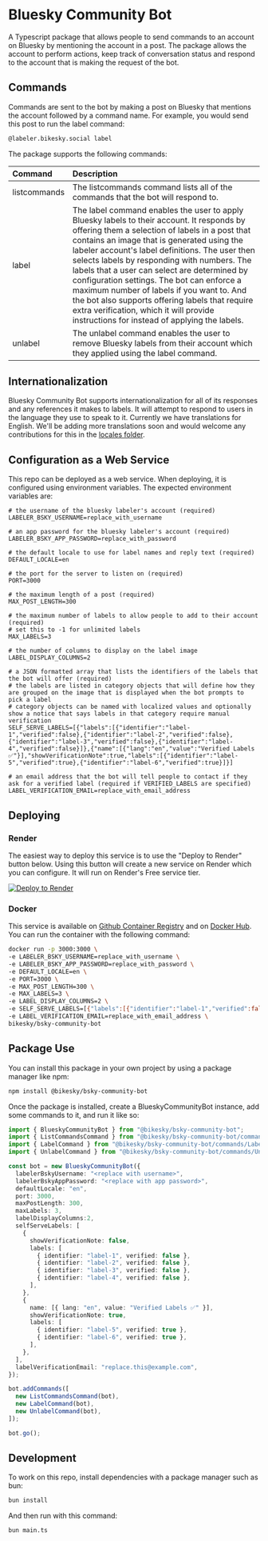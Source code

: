 # Bluesky Community Bot

A Typescript package that allows people to send commands to an account on Bluesky by mentioning the account in a post. The package allows the account to perform actions, keep track of conversation status and respond to the account that is making the request of the bot.

## Commands

Commands are sent to the bot by making a post on Bluesky that mentions the account followed by a command name. For example, you would send this post to run the label command:

```bash
@labeler.bikesky.social label
```

The package supports the following commands:

|Command|Description|
|:---|:---|
|listcommands|The listcommands command lists all of the commands that the bot will respond to.|
|label|The label command enables the user to apply Bluesky labels to their account. It responds by offering them a selection of labels in a post that contains an image that is generated using the labeler account's label definitions. The user then selects labels by responding with numbers. The labels that a user can select are determined by configuration settings. The bot can enforce a maximum number of labels if you want to. And the bot also supports offering labels that require extra verification, which it will provide instructions for instead of applying the labels.|
|unlabel|The unlabel command enables the user to remove Bluesky labels from their account which they applied using the label command.|

## Internationalization

Bluesky Community Bot supports internationalization for all of its responses and any references it makes to labels. It will attempt to respond to users in the language they use to speak to it. Currently we have translations for English. We'll be adding more translations soon and would welcome any contributions for this in the [locales folder](https://github.com/bikesky-social/bsky-community-bot/tree/main/locales).

## Configuration as a Web Service

This repo can be deployed as a web service. When deploying, it is configured using environment variables. The expected environment variables are:

```env
# the username of the bluesky labeler's account (required)
LABELER_BSKY_USERNAME=replace_with_username

# an app password for the bluesky labeler's account (required)
LABELER_BSKY_APP_PASSWORD=replace_with_password

# the default locale to use for label names and reply text (required)
DEFAULT_LOCALE=en

# the port for the server to listen on (required)
PORT=3000

# the maximum length of a post (required)
MAX_POST_LENGTH=300

# the maximum number of labels to allow people to add to their account (required)
# set this to -1 for unlimited labels
MAX_LABELS=3

# the number of columns to display on the label image
LABEL_DISPLAY_COLUMNS=2

# a JSON formatted array that lists the identifiers of the labels that the bot will offer (required)
# the labels are listed in category objects that will define how they are grouped on the image that is displayed when the bot prompts to pick a label
# category objects can be named with localized values and optionally show a notice that says labels in that category require manual verification
SELF_SERVE_LABELS=[{"labels":[{"identifier":"label-1","verified":false},{"identifier":"label-2","verified":false},{"identifier":"label-3","verified":false},{"identifier":"label-4","verified":false}]},{"name":[{"lang":"en","value":"Verified Labels ✅"}],"showVerificationNote":true,"labels":[{"identifier":"label-5","verified":true},{"identifier":"label-6","verified":true}]}]

# an email address that the bot will tell people to contact if they ask for a verified label (required if VERIFIED_LABELS are specified)
LABEL_VERIFICATION_EMAIL=replace_with_email_address
```

## Deploying

### Render

The easiest way to deploy this service is to use the "Deploy to Render" button below. Using this button will create a new service on Render which you can configure. It will run on Render's Free service tier.

<a href="https://render.com/deploy?repo=https://github.com/bikesky-social/bsky-community-bot">
<img src="https://render.com/images/deploy-to-render-button.svg" alt="Deploy to Render" />
</a>

### Docker

This service is available on [Github Container Registry](https://github.com/bikesky-social/bsky-community-bot/pkgs/container/bsky-community-bot) and on [Docker Hub](https://hub.docker.com/r/bikesky/bsky-community-bot). You can run the container with the following command:

```bash
docker run -p 3000:3000 \
-e LABELER_BSKY_USERNAME=replace_with_username \
-e LABELER_BSKY_APP_PASSWORD=replace_with_password \
-e DEFAULT_LOCALE=en \
-e PORT=3000 \
-e MAX_POST_LENGTH=300 \
-e MAX_LABELS=3 \
-e LABEL_DISPLAY_COLUMNS=2 \
-e SELF_SERVE_LABELS=[{"labels":[{"identifier":"label-1","verified":false},{"identifier":"label-2","verified":false},{"identifier":"label-3","verified":false},{"identifier":"label-4","verified":false}]},{"name":[{"lang":"en","value":"Verified Labels ✅"}],"showVerificationNote":true,"labels":[{"identifier":"label-5","verified":true},{"identifier":"label-6","verified":true}]}] \
-e LABEL_VERIFICATION_EMAIL=replace_with_email_address \
bikesky/bsky-community-bot
```

## Package Use

You can install this package in your own project by using a package manager like npm:

```bash
npm install @bikesky/bsky-community-bot
```

Once the package is installed, create a BlueskyCommunityBot instance, add some commands to it, and run it like so:

```typescript
import { BlueskyCommunityBot } from "@bikesky/bsky-community-bot";
import { ListCommandsCommand } from "@bikesky/bsky-community-bot/commands/ListComands";
import { LabelCommand } from "@bikesky/bsky-community-bot/commands/Label";
import { UnlabelCommand } from "@bikesky/bsky-community-bot/commands/Unlabel";

const bot = new BlueskyCommunityBot({
  labelerBskyUsername: "<replace with username>",
  labelerBskyAppPassword: "<replace with app password>",
  defaultLocale: "en",
  port: 3000,
  maxPostLength: 300,
  maxLabels: 3,
  labelDisplayColumns:2,
  selfServeLabels: [
    {
      showVerificationNote: false,
      labels: [
        { identifier: "label-1", verified: false },
        { identifier: "label-2", verified: false },
        { identifier: "label-3", verified: false },
        { identifier: "label-4", verified: false },
      ],
    },
    {
      name: [{ lang: "en", value: "Verified Labels ✅" }],
      showVerificationNote: true,
      labels: [
        { identifier: "label-5", verified: true },
        { identifier: "label-6", verified: true },
      ],
    },
  ],
  labelVerificationEmail: "replace.this@example.com",
});

bot.addCommands([
  new ListCommandsCommand(bot),
  new LabelCommand(bot),
  new UnlabelCommand(bot),
]);

bot.go();
```

## Development

To work on this repo, install dependencies with a package manager such as bun:

```bash
bun install
```

And then run with this command:

```bash
bun main.ts
```
